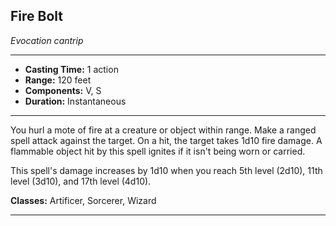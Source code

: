 ﻿## Fire Bolt
*Evocation cantrip*
___
- **Casting Time:** 1 action
- **Range:** 120 feet
- **Components:** V, S
- **Duration:** Instantaneous

---
You hurl a mote of fire at a creature or object within range. Make a ranged spell attack against the target. On a hit, the target takes 1d10 fire damage. A flammable object hit by this spell ignites if it isn't being worn or carried.

This spell's damage increases by 1d10 when you reach 5th level (2d10), 11th level (3d10), and 17th level (4d10).

**Classes:** Artificer, Sorcerer, Wizard


---

